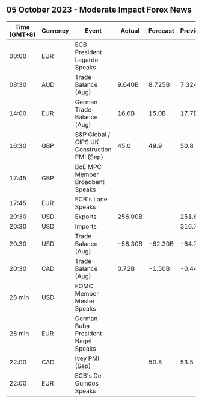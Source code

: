 ## 05 October 2023 - Moderate Impact Forex News

| Time (GMT+8) | Currency | Event | Actual | Forecast | Previous |
|------|----------|-------|--------|----------|----------|
| 00:00 | EUR | ECB President Lagarde Speaks |  |  |  |
| 08:30 | AUD | Trade Balance (Aug) | 9.640B | 8.725B | 7.324B |
| 14:00 | EUR | German Trade Balance (Aug) | 16.6B | 15.0B | 17.7B |
| 16:30 | GBP | S&P Global / CIPS UK Construction PMI (Sep) | 45.0 | 49.9 | 50.8 |
| 17:45 | GBP | BoE MPC Member Broadbent Speaks |  |  |  |
| 17:45 | EUR | ECB's Lane Speaks |  |  |  |
| 20:30 | USD | Exports | 256.00B |  | 251.66B |
| 20:30 | USD | Imports |  |  | 316.70B |
| 20:30 | USD | Trade Balance (Aug) | -58.30B | -62.30B | -64.70B |
| 20:30 | CAD | Trade Balance (Aug) | 0.72B | -1.50B | -0.44B |
| 28 min | USD | FOMC Member Mester Speaks |  |  |  |
| 28 min | EUR | German Buba President Nagel Speaks |  |  |  |
| 22:00 | CAD | Ivey PMI (Sep) |  | 50.8 | 53.5 |
| 22:00 | EUR | ECB's De Guindos Speaks |  |  |  |
